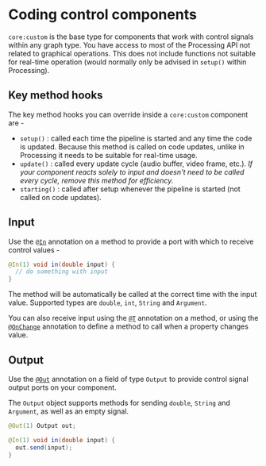 # Coding control components

`core:custom` is the base type for components that work with control signals within any graph type. You have access to most of the Processing API not related to graphical operations. This does not include functions not suitable for real-time operation (would normally only be advised in `setup()` within Processing).

## Key method hooks

The key method hooks you can override inside a `core:custom` component are -

 - `setup()` : called each time the pipeline is started and any time the code is updated. Because this method is called on code updates, unlike in Processing it needs to be suitable for real-time usage.
 - `update()` : called every update cycle (audio buffer, video frame, etc.). _If your component reacts solely to input and doesn't need to be called every cycle, remove this method for efficiency._
 - `starting()` : called after setup whenever the pipeline is started (not called on code updates).

## Input

Use the [`@In`](annotations.md#in) annotation on a method to provide a port with which to receive control values -

```java
@In(1) void in(double input) {
  // do something with input
}
```

The method will be automatically be called at the correct time with the input value. Supported types are `double`, `int`, `String` and `Argument`.

You can also receive input using the [`@T`](annotations.md#t) annotation on a method, or using the [`@OnChange`](annotations-additional.md#onchange) annotation to define a method to call when a property changes value.

## Output

Use the [`@Out`](annotations.md#out) annotation on a field of type `Output` to provide control signal output ports on your component.

The `Output` object supports methods for sending `double`, `String` and `Argument`, as well as an empty signal.

```java
@Out(1) Output out;

@In(1) void in(double input) {
  out.send(input);
}
```


